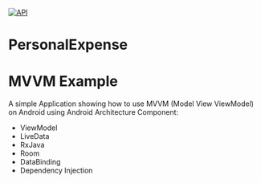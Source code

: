 [![API](https://img.shields.io/badge/API-17%2B-brightgreen.svg?style=flat)](https://android-arsenal.com/api?level=17)
# PersonalExpense 
# MVVM Example

A simple Application showing how to use MVVM (Model View ViewModel) on Android using Android Architecture Component:

* ViewModel
* LiveData
* RxJava
* Room
* DataBinding
* Dependency Injection
